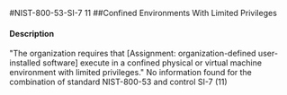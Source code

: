 #NIST-800-53-SI-7 11
##Confined Environments With Limited Privileges
#### Description
"The organization requires that [Assignment: organization-defined user-installed software] execute in a confined physical or virtual machine environment with limited privileges."
No information found for the combination of standard NIST-800-53 and control SI-7 (11)
